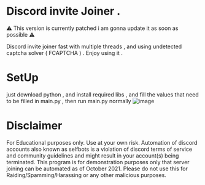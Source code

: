 # Discord invite Joiner . 
⚠️ This version is currently patched i am gonna update it as soon as possible ⚠️

Discord invite joiner fast with multiple threads , and using undetected captcha solver ( FCAPTCHA ) . Enjoy using it . 

# SetUp 
just download python , and install required libs , and fill the values that need to be filled in main.py , then run main.py normally 
![image](https://github.com/Exploited7/discord-invite-joiner/assets/143853197/cfc189cc-0592-45c3-ab78-73c9442c0344)

# Disclaimer
For Educational purposes only. Use at your own risk. Automation of discord accounts also known as selfbots is a violation of discord terms of service and community guidelines and might result in your account(s) being terminated. This program is for demonstration purposes only that server joining can be automated as of October 2021. Please do not use this for Raiding/Spamming/Harassing or any other malicious purposes.
